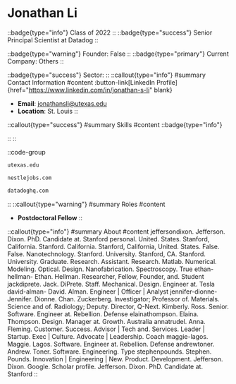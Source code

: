 # Jonathan Li
::badge{type="info"}
Class of 2022
::
::badge{type="success"}
Senior Principal Scientist at Datadog
::

::badge{type="warning"}
Founder: False
::
::badge{type="primary"}
Current Company: Others
::

::badge{type="success"}
Sector: 
::
::callout{type="info"}
#summary
Contact Information
#content
:button-link[LinkedIn Profile]{href="https://www.linkedin.com/in/jonathan-s-li" blank}
- **Email**: jonathansli@utexas.edu
- **Location**: St. Louis
::

::callout{type="success"}
#summary
Skills
#content
::badge{type="info"}

::
::

::code-group
```bash [The University of Texas at Austin]
utexas.edu
```
```bash [Careers with Nestlé]
nestlejobs.com
```
```bash [Datadog]
datadoghq.com
```
::
::callout{type="warning"}
#summary
Roles
#content
- **Postdoctoral Fellow**
::

::callout{type="info"}
#summary
About
#content
jeffersondixon. Jefferson. Dixon. PhD. Candidate at. Stanford personal. United. States. Stanford, California. Stanford. California. Stanford, California, United. States. False. False. Nanotechnology. Stanford. University. Stanford, CA. Stanford. University. Graduate. Research. Assistant. Research. Matlab. Numerical. Modeling. Optical. Design. Nanofabrication. Spectroscopy. True ethan-hellman- Ethan. Hellman. Researcher, Fellow, Founder, and. Student jackdiprete. Jack. DiPrete. Staff. Mechanical. Design. Engineer at. Tesla david-alman- David. Alman. Engineer | Officer | Analyst jennifer-dionne- Jennifer. Dionne. Chan. Zuckerberg. Investigator; Professor of. Materials. Science and of. Radiology; Deputy. Director, Q-Next. Kimberly. Ross. Senior. Software. Engineer at. Rebellion. Defense elainathompson. Elaina. Thompson. Design. Manager at. Growth. Australia annatrudel. Anna. Fleming. Customer. Success. Advisor | Tech and. Services. Leader | Startup. Exec | Culture. Advocate | Leadership. Coach maggie-lagos. Maggie. Lagos. Software. Engineer at. Rebellion. Defense andrewtoner. Andrew. Toner. Software. Engineering. Type stephenpounds. Stephen. Pounds. Innovation | Engineering | New. Product. Development. Jefferson. Dixon. Google. Scholar profile. Jefferson. Dixon. PhD. Candidate at. Stanford
::
